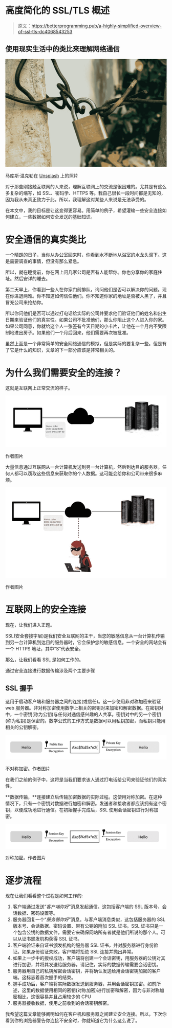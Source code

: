 # 高度简化的 SSL/TLS 概述

> 原文：<https://betterprogramming.pub/a-highly-simplified-overview-of-ssl-tls-dc4068543253>

## 使用现实生活中的类比来理解网络通信

![](img/7f87b9dfd1c713015e314993d3b5eacd.png)

马库斯·温克勒在 [Unsplash](https://unsplash.com/s/photos/secure?utm_source=unsplash&utm_medium=referral&utm_content=creditCopyText) 上的照片

对于那些刚接触互联网的人来说，理解互联网上的交流是很困难的。尤其是有这么多复杂的缩写，如 SSL、密码学、HTTPS 等。我自己很长一段时间都是无知的，因为我从未真正致力于此。所以，我理解这对某些人来说是无法承受的。

在本文中，我的目标是让这变得更容易。用简单的例子，希望灌输一些安全连接如何建立，一些数据如何安全发送的基础知识。

# 安全通信的真实类比

一个晴朗的日子，当你从办公室回来时，你看到水不断地从浴室的水龙头滴下。这是需要调查的事情，但没有那么紧急。

所以，就在睡觉前，你在网上问几家公司是否有人能帮你。你也分享你的家庭住址。然后安详的睡去。

第二天早上，你看到一些人在你家门前排队，询问他们是否可以解决你的问题。现在你进退两难。你不知道如何信任他们。你不知道你家的地址是否被人黑了，并且冒充公司来抢劫你。

所以你问他们是否可以通过打电话给实际的公司并要求他们验证他们的姓名和出生日期来验证他们的真实性。如果公司不批准他们，那么你阻止这个人进入你的家。如果公司同意，你就给这个人一张签有今天日期的小卡片，让他在一个月内不受限制地进出房子。如果他们一个月后回来，他们需要再次被批准。

虽然上面是一个非常简单的安全网络通信的模拟，但是实际的要复杂一些。但是有了它是什么的知识，文章的下一部分应该是非常相关的。

# 为什么我们需要安全的连接？

这就是互联网上正常交流的样子。

![](img/2dd1d939e1980bdf34232c075aa167ef.png)

作者图片

大量信息通过互联网从一台计算机发送到另一台计算机，然后到达目的服务器。任何人都可以窃取这些信息来获取你的个人数据。这可能会给你和公司带来很多麻烦。

![](img/d28e8ef3574f52b83173ceda1dbfcf14.png)

作者图片

# 互联网上的安全连接

现在，让我们进入正题。

SSL(安全套接字层)是我们安全互联网的主干，当您的敏感信息从一台计算机传输到另一台计算机到达目的服务器时，它会保护您的敏感信息。一个安全的网站会有一个 HTTPS 地址，其中“S”代表安全。

那么，让我们看看 SSL 是如何工作的。

通过安全连接进行数据传输涉及两个主要步骤

## **SSL 握手**

这用于启动客户端和服务器之间的连接(或信任)。这一步使用非对称加密来验证 web 服务器。非对称加密使用数学上相关的密钥对来加密和解密数据。在密钥对中，一个密钥(称为公钥)与任何对通信感兴趣的人共享。密钥对中的另一个密钥(称为私钥)是保密的。数学公式的工作方式是数据可以用私钥加密，而私钥只能用相关的公钥解密。

![](img/89ca02e0d3d0c8656fcebf78ba2e5a06.png)

不对称加密。作者图片

在我们之前的例子中，这将是当我们要求该人通过打电话给公司来验证他们的真实性。

**数据传输，**连接建立后传输加密数据的实际过程。这使用对称加密。在这种情况下，只有一个密钥对数据进行加密和解密。发送者和接收者都应该拥有这个密钥，以便成功地进行通信。在初始握手完成后，SSL 使用会话密钥进行对称加密。

![](img/a0baea4f99eaf6a7cc3c5ce177e7b3a8.png)

对称加密。作者图片

# 逐步流程

现在让我们看看整个过程是如何工作的:

1.  客户端通过发送“*客户端你好*”消息发起通信。这包括客户端的 SSL 版本号、会话数据、密码设置等。
2.  服务器回复一个“*服务器你好*”消息。与客户端消息类似，这包括服务器的 SSL 版本号、会话数据、密码设置、带有公钥的附加 SSL 证书。SSL 证书只是一个包含公钥的数据文件，需要它来确保网站所有者就是他们所说的那个人。可以从证书颁发机构获得 SSL 证书。
3.  客户端验证来自证书颁发机构的服务器 SSL 证书，并对服务器进行身份验证。如果身份验证失败，客户端将拒绝 SSL 连接并抛出异常。
4.  如果上一步中的授权成功，客户端将创建一个会话密钥，用服务器的公钥对其进行加密，并将其发送给服务器。请记住，实际的数据传输需要会话密钥。
5.  服务器用自己的私钥解密会话密钥，并将确认发送给用会话密钥加密的客户端。这标志着首次握手的结束。
6.  握手成功后，客户端将实际数据发送到服务器，并用会话密钥加密。如前所述，这里的数据使用相同的密钥(对称加密)进行加密和解密，因为与非对称加密相比，这很容易并且占用较少的 CPU
7.  服务器接收数据，使用之前收到的会话密钥解密。

我希望这篇文章能够阐明如何在客户机和服务器之间建立安全连接。所以，下次你看到你的浏览器警告你连接不安全时，你就知道它为什么这么说了。